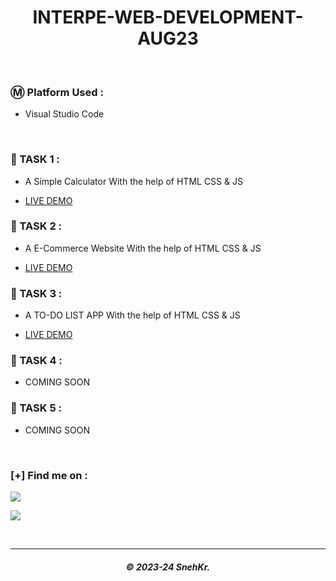 <h1 align="center"> INTERPE-WEB-DEVELOPMENT-AUG23 </h1>

</br>

### Ⓜ️ Platform Used :

- Visual Studio Code

</br>

### 📝 TASK 1 :

- A Simple Calculator With the help of HTML CSS & JS

- <a href="https://internship-tasks.netlify.app/task-1/">LIVE DEMO </a>

### 📝 TASK 2 :

- A E-Commerce Website With the help of HTML CSS & JS

- <a href="https://internship-tasks.netlify.app/task-2/">LIVE DEMO </a>

### 📝 TASK 3 :

- A TO-DO LIST APP With the help of HTML CSS & JS

- <a href="https://internship-tasks.netlify.app/task-3/">LIVE DEMO </a>

### 📝 TASK 4 :

- COMING SOON

### 📝 TASK 5 :

- COMING SOON

</br>

### [+] Find me on :

<a href="https://telegram.me/SnehKr" target="_blank"><img src="https://img.shields.io/badge/Messenger-SnehKr-blue?style=for-the-badge&logo=messenger"></a>

<a href="mailto:Snehkr.official@gmail.com" target="_blank"><img src="https://img.shields.io/badge/Email-Snehkr.official@gmail.com-blue?style=for-the-badge&logo=gmail"></a>

</br>

---

<h5 align="center">© 2023-24 SnehKr.</h5>

